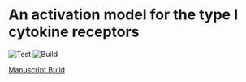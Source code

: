 # An activation model for the type I cytokine receptors

![Test](https://github.com/meyer-lab/type-I-ckine-model/workflows/Test/badge.svg)
![Build](https://github.com/meyer-lab/type-I-ckine-model/workflows/Build/badge.svg)

[Manuscript Build](https://meyer-lab.github.io/type-I-ckine-model/manuscript.html)
